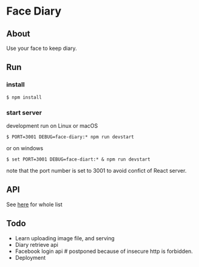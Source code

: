 # Face Diary
## About

Use your face to keep diary.

## Run

### install
```shell
$ npm install
```
### start server
development run on Linux or macOS
```shell
$ PORT=3001 DEBUG=face-diary:* npm run devstart
```
or on windows
```shell
$ set PORT=3001 DEBUG=face-diart:* & npm run devstart
```

note that the port number is set to 3001 to avoid confict of React server.

## API
See [here](https://csil-git1.cs.surrey.sfu.ca/CMPT470WindowsVista/face-diary/wikis/apis) for whole list 

## Todo
- Learn uploading image file, and serving
- Diary retrieve api
- Facebook login api  # postponed because of insecure http is forbidden.
- Deployment
